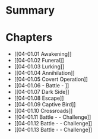 # Summary

# Chapters
* [[04-01.01 Awakening]]
* [[04-01.02 Funeral]]
* [[04-01.03 Lurking]]
* [[04-01.04 Annihilation]]
* [[04-01.05 Covert Operation]]
* [[04-01.06 - Battle - ]]
* [[04-01.07 Dark Side]]
* [[04-01.08 Escape]]
* [[04-01.09 Captive Bird]]
* [[04-01.10 Crossroads]]
* [[04-01.11 Battle -  - Challenge]]
* [[04-01.12 Battle -  - Challenge]]
* [[04-01.13 Battle -  - Challenge]]